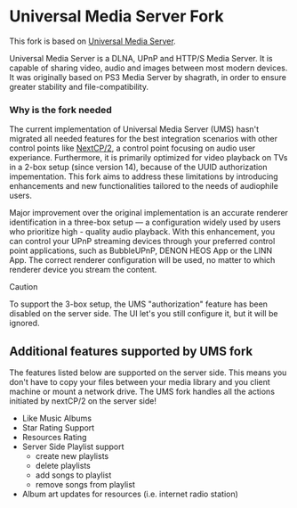 # Universal Media Server Fork

This fork is based on [Universal Media Server](https://www.universalmediaserver.com).

Universal Media Server is a DLNA, UPnP and HTTP/S Media Server.
It is capable of sharing video, audio and images between most modern devices.
It was originally based on PS3 Media Server by shagrath, in order to ensure greater stability and file-compatibility.

### Why is the fork needed

The current implementation of Universal Media Server (UMS) hasn't migrated all needed features for the best integration scenarios with other control points like [NextCP/2](https://sf666.github.io/nextcp2/overview/overview/), a control point focusing on audio user experiance. Furthermore, it is primarily optimized for video playback on TVs in a 2-box setup (since version 14), because of the UUID authorization impementation. This fork aims to address these limitations by introducing enhancements and new functionalities tailored to the needs of audiophile users.


Major improvement over the original implementation is an accurate renderer identification in a three-box setup — a configuration widely used by users who prioritize high - quality audio playback. With this enhancement, you can control your UPnP streaming devices through your preferred control point applications, such as BubbleUPnP, DENON HEOS App or the LINN App. The correct renderer configuration will be used, no matter to which renderer device you stream the content.


> [!CAUTION]
> To support the 3-box setup, the UMS "authorization" feature has been disabled on the server side. The UI let's you still configure it, but it will be ignored.

## Additional features supported by UMS fork

The features listed below are supported on the server side. This means you don't have to copy your files between your media library and you client machine or mount a network drive. The UMS fork handles all the actions initiated by nextCP/2 on the server side!

  - Like Music Albums
  - Star Rating Support
  - Resources Rating
  - Server Side Playlist support
    - create new playlists
    - delete playlists
    - add songs to playlist
    - remove songs from playlist
  - Album art updates for resources (i.e. internet radio station) 

